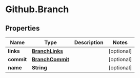 # Github.Branch

## Properties

Name | Type | Description | Notes
------------ | ------------- | ------------- | -------------
**links** | [**BranchLinks**](BranchLinks.md) |  | [optional] 
**commit** | [**BranchCommit**](BranchCommit.md) |  | [optional] 
**name** | **String** |  | [optional] 


